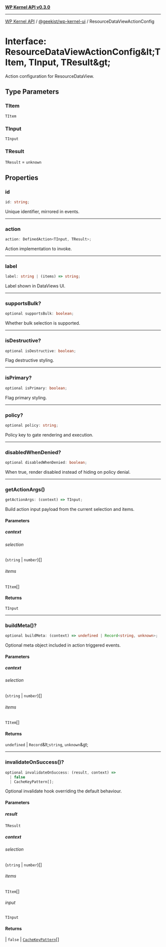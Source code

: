 [**WP Kernel API v0.3.0**](../../../README.md)

---

[WP Kernel API](../../../README.md) / [@geekist/wp-kernel-ui](../README.md) / ResourceDataViewActionConfig

# Interface: ResourceDataViewActionConfig\&lt;TItem, TInput, TResult\&gt;

Action configuration for ResourceDataView.

## Type Parameters

### TItem

`TItem`

### TInput

`TInput`

### TResult

`TResult` = `unknown`

## Properties

### id

```ts
id: string;
```

Unique identifier, mirrored in events.

---

### action

```ts
action: DefinedAction<TInput, TResult>;
```

Action implementation to invoke.

---

### label

```ts
label: string | (items) => string;
```

Label shown in DataViews UI.

---

### supportsBulk?

```ts
optional supportsBulk: boolean;
```

Whether bulk selection is supported.

---

### isDestructive?

```ts
optional isDestructive: boolean;
```

Flag destructive styling.

---

### isPrimary?

```ts
optional isPrimary: boolean;
```

Flag primary styling.

---

### policy?

```ts
optional policy: string;
```

Policy key to gate rendering and execution.

---

### disabledWhenDenied?

```ts
optional disabledWhenDenied: boolean;
```

When true, render disabled instead of hiding on policy denial.

---

### getActionArgs()

```ts
getActionArgs: (context) => TInput;
```

Build action input payload from the current selection and items.

#### Parameters

##### context

###### selection

(`string` \| `number`)[]

###### items

`TItem`[]

#### Returns

`TInput`

---

### buildMeta()?

```ts
optional buildMeta: (context) => undefined | Record<string, unknown>;
```

Optional meta object included in action triggered events.

#### Parameters

##### context

###### selection

(`string` \| `number`)[]

###### items

`TItem`[]

#### Returns

`undefined` \| `Record`\&lt;`string`, `unknown`\&gt;

---

### invalidateOnSuccess()?

```ts
optional invalidateOnSuccess: (result, context) =>
  | false
  | CacheKeyPattern[];
```

Optional invalidate hook overriding the default behaviour.

#### Parameters

##### result

`TResult`

##### context

###### selection

(`string` \| `number`)[]

###### items

`TItem`[]

###### input

`TInput`

#### Returns

\| `false`
\| [`CacheKeyPattern`](../../../kernel/src/type-aliases/CacheKeyPattern.md)[]
